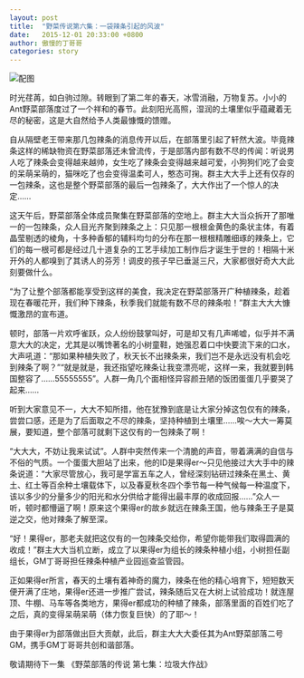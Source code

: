 ```yaml
---
layout: post
title:  "野菜传说第六集：一袋辣条引起的风波"
date:   2015-12-01 20:33:00 +0800
author: 傲慢的丁哥哥
categories: story
---
```


![配图](http://yecai-blog.bj.bcebos.com/images/story/06.jpg)

时光荏苒，如白驹过隙。转眼到了第二年的春天，冰雪消融，万物复苏。小小的Ant野菜部落度过了一个祥和的春节。此刻阳光高照，湿润的土壤里似乎蕴藏着无尽的秘密，这是大自然给予人类最慷慨的馈赠。

自从隔壁老王带来那几包辣条的消息传开以后，在部落里引起了轩然大波。毕竟辣条这样的稀缺物资在野菜部落还未曾流传，于是部落内部有数不尽的传闻：听说男人吃了辣条会变得越来越帅，女生吃了辣条会变得越来越可爱，小狗狗们吃了会变的呆萌呆萌的，猫咪吃了也会变得温柔可人，憨态可掬。群主大大手上还有仅存的一包辣条，这也是整个野菜部落的最后一包辣条了，大大作出了一个惊人的决定……

这天午后，野菜部落全体成员聚集在野菜部落的空地上。群主大大当众拆开了那唯一的一包辣条，众人目光齐聚到辣条之上：只见那一根根金黄色的条状主体，有着晶莹剔透的棱角，十多种香郁的辅料均匀的分布在那一根根精雕细琢的辣条上，它们的每一根可都是经过几十道复杂的工艺手续加工制作后才诞生于世的！相隔十米开外的人都嗅到了其诱人的芬芳！调皮的孩子早已垂涎三尺，大家都很好奇大大此刻要做什么。

“为了让整个部落都能享受到这样的美食，我决定在野菜部落开广种植辣条，趁着现在春暖花开，我们种下辣条，秋季我们就能有数不尽的辣条啦！”群主大大大慷慨激昂的宣布道。

顿时，部落一片欢呼雀跃，众人纷纷鼓掌叫好，可是却又有几声唏嘘，似乎并不满意大大的决定，尤其是以嘴馋著名的小树童鞋，她强忍着口中快要流下来的口水，大声吼道：“那如果种植失败了，秋天长不出辣条来，我们岂不是永远没有机会吃到辣条了啊？”“就是就是，我还指望吃辣条让我变漂亮呢，这样一来，我就要到韩国整容了……55555555”。人群一角几个面相怪异容颜丑陋的饭团蛋蛋几乎要哭了起来……

听到大家意见不一，大大不知所措，他在犹豫到底是让大家分掉这包仅有的辣条，尝尝口感，还是为了后面取之不尽的辣条，坚持种植到土壤里……唉～大大一筹莫展，要知道，整个部落可就剩下这仅有的一包辣条了啊！

“大大大，不妨让我来试试”。人群中突然传来一个清脆的声音，带着满满的自信与不俗的气质。一个蛋蛋大胆站了出来，他的ID是果得er～只见他接过大大手中的辣条说道：“大家尽管放心，我可是学富五车之人，曾经深刻钻研过辣条在黑土、黄土、红土等百余种土壤载体下，以及春夏秋冬四个季节每一种气候每一种温度下，该以多少的分量多少的阳光和水分供给才能得出最丰厚的收成回报……”众人一听，顿时都懵逼了啊！原来这个果得er的故乡就远在辣条王国，他与辣条王子是莫逆之交，他对辣条了解至深。

“好！果得er，那老夫就把这仅有的一包辣条交给你，希望你能带我们取得圆满的收成！”群主大大当机立断，成立了以果得er为组长的辣条种植小组，小树担任副组长，GM丁哥哥担任辣条种植产业园巡查监管园。

正如果得er所言，春天的土壤有着神奇的魔力，辣条在他的精心培育下，短短数天便开满了庄地，果得er还进一步推广尝试，辣条随后又在大树上试验成功！就连屋顶、牛棚、马车等各类地方，果得er都成功的种植了辣条，部落里面的百姓们吃了之后，真的变得呆萌呆萌（体力恢复巨快）的了耶～！

由于果得er为部落做出巨大贡献，此后，群主大大大委任其为Ant野菜部落二号GM，携手GM丁哥哥共创和谐部落。

敬请期待下一集 《野菜部落的传说 第七集：垃圾大作战》